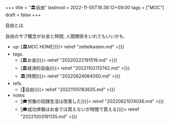 +++
title = "🏛自由"
lastmod = 2022-11-05T18:38:12+09:00
tags = ["MOC"]
draft = false
+++

自由とは.

自由のサブ概念がお金と時間, 人間関係をいれてもいいかも.

-   up: [🏛MOC HOME]({{< relref "zettelkasten.md" >}})
-   tags.
    -   [🏛お金]({{< relref "20220222191519.md" >}})
    -   [🏛経済的自由]({{< relref "20221102113742.md" >}})
    -   🏛[時間]({{< relref "20220624084050.md" >}})
-   refs.
    -   [📝自由]({{< relref "20221105183635.md" >}})
-   notes
    -   [🎓労働の奴隷生活は改善した]({{< relref "20220821074036.md" >}})
    -   [🎓成功体験はお金では買えないが時間で買える]({{< relref "20221003191135.md" >}})
